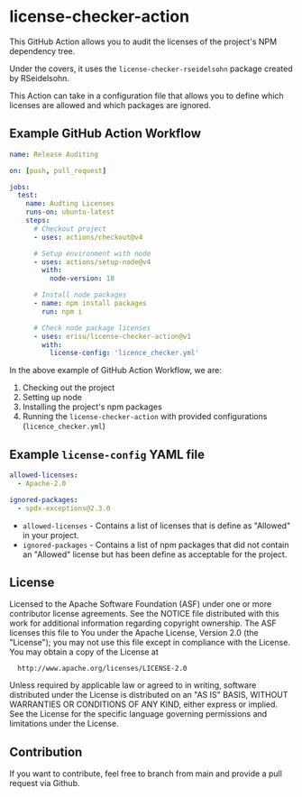 # license-checker-action

This GitHub Action allows you to audit the licenses of the project's NPM dependency tree.

Under the covers, it uses the `license-checker-rseidelsohn` package created by RSeidelsohn.

This Action can take in a configuration file that allows you to define which licenses are allowed and which packages are ignored.

## Example GitHub Action Workflow

```yml
name: Release Auditing

on: [push, pull_request]

jobs:
  test:
    name: Audting Licenses
    runs-on: ubuntu-latest
    steps:
      # Checkout project
      - uses: actions/checkout@v4

      # Setup environment with node
      - uses: actions/setup-node@v4
        with:
          node-version: 18

      # Install node packages
      - name: npm install packages
        run: npm i

      # Check node package licenses
      - uses: erisu/license-checker-action@v1
        with:
          license-config: 'licence_checker.yml'
```

In the above example of GitHub Action Workflow, we are:

1. Checking out the project
2. Setting up node
3. Installing the project's npm packages
4. Running the `license-checker-action` with provided configurations (`licence_checker.yml`)

## Example `license-config` YAML file

```yml
allowed-licenses:
  - Apache-2.0

ignored-packages:
  - spdx-exceptions@2.3.0
```

- `allowed-licenses` - Contains a list of licenses that is define as "Allowed" in your project.
- `ignored-packages` - Contains a list of npm packages that did not contain an "Allowed" license but has been define as acceptable for the project.

## License

  Licensed to the Apache Software Foundation (ASF) under one or more
  contributor license agreements.  See the NOTICE file distributed with
  this work for additional information regarding copyright ownership.
  The ASF licenses this file to You under the Apache License, Version 2.0
  (the "License"); you may not use this file except in compliance with
  the License.  You may obtain a copy of the License at

      http://www.apache.org/licenses/LICENSE-2.0

  Unless required by applicable law or agreed to in writing, software
  distributed under the License is distributed on an "AS IS" BASIS,
  WITHOUT WARRANTIES OR CONDITIONS OF ANY KIND, either express or implied.
  See the License for the specific language governing permissions and
  limitations under the License.

## Contribution

If you want to contribute, feel free to branch from main and provide a pull request via Github.
